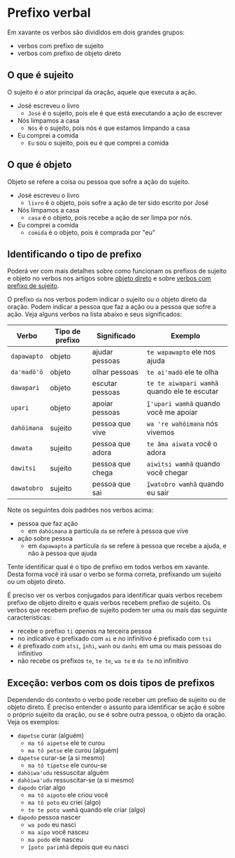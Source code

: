 # Prefixo verbal

Em xavante os verbos são divididos em dois grandes grupos:

- verbos com prefixo de sujeito
- verbos com prefixo de objeto direto

## O que é sujeito

O sujeito é o ator principal da oração, aquele que executa a ação.

- José escreveu o livro
  - `José` é o sujeito, pois ele é que está executando a ação de escrever
- Nós limpamos a casa
  - `Nós` é o sujeito, pois nós é que estamos limpando a casa
- Eu comprei a comida
  - `Eu` sou o sujeito, pois eu é que comprei a comida

## O que é objeto

Objeto se refere a coisa ou pessoa que sofre a ação do sujeito.

- José escreveu o livro
  - `livro` é o objeto, pois sofre a ação de ter sido escrito por José
- Nós limpamos a casa
  - `casa` é o objeto, pois recebe a ação de ser limpa por nós.
- Eu comprei a comida
  - `comida` é o objeto, pois é comprada por "eu"

## Identificando o tipo de prefixo

Poderá ver com mais detalhes sobre como funcionam os prefixos de sujeito e objeto no verbos nos artigos sobre [objeto direto](/conteudo/objeto/direto/index.md) e sobre [verbos com prefixo de sujeito](/conteudo/verbosClasse1/index.md).

O prefixo `da` nos verbos podem indicar o sujeito ou o objeto direto da oração. Podem indicar a pessoa que faz a ação ou a pessoa que sofre a ação. Veja alguns verbos na lista abaixo e seus significados:

| Verbo | Tipo de prefixo | Significado | Exemplo |
| --- | --- | --- | --- |
| `dapawapto` | objeto | ajudar pessoas | `te wapawapto` ele nos ajuda |
| `daꞌmadöꞌö` | objeto | olhar pessoas | `te aiꞌmadö` ele te olha |
| `dawapari` | objeto | escutar pessoas | `te te aiwapari wamhã` quando ele te escutar |
| `upari` |  objeto | apoiar pessoas | `ĩ̱ꞌupari wamhã` quando você me apoiar |
| `dahöimana` | sujeito | pessoa que vive | `wa ꞌre wahöimana` nós vivemos |
| `dawata` | sujeito | pessoa que adora | `te ãma aiwata` você o adora |
| `dawitsi` | sujeito | pessoa que chega | `aiwitsi wamhã` quando você chegar |
| `dawatobro` | sujeito | pessoa que sai | `ĩ̱watobro wamhã` quando eu sair |

Note os seguintes dois padrões nos verbos acima:

- pessoa que faz ação
  - em `dahöimana` a partícula `da` se refere à pessoa que vive
- ação sobre pessoa
  - em `dapawapto` a partícula `da` se refere à pessoa que recebe a ajuda, e não à pessoa que ajuda

Tente identificar qual é o tipo de prefixo em todos verbos em xavante. Desta forma você irá usar o verbo se forma correta, prefixando um sujeito ou um objeto direto.

É preciso ver os verbos conjugados para identificar quais verbos recebem prefixo de objeto direito e quais verbos recebem prefixo de sujeito. Os verbos que recebem prefixo de sujeito podem ter uma ou mais das seguinte características:

- recebe o prefixo `ti` _apenas_ na terceira pessoa
- no indicativo é prefixado com `ai` e no infinitivo é prefixado com `tsi`
- é prefixado com `atsi`, `ĩ̱nhi`, `wanh` ou `danhi` em uma ou mais pessoas do infinitivo
- não recebe os prefixos `te`, `te te`, `wa te` e `da te` no infinitivo

## Exceção: verbos com os dois tipos de prefixos

Dependendo do contexto o verbo pode receber um prefixo de sujeito ou de objeto direto. É preciso entender o assunto para identificar se ação é sobre o próprio sujeito da oração, ou se é sobre outra pessoa, o objeto da oração. Veja os exemplos:

- `dapetse` curar (alguém)
  - `ma tô aipetse` ele te curou
  - `ma tô petse` ele curou (alguém)
- `dapetse` curar-se (a si mesmo)
  - `ma tô tipetse` ele curou-se
- `dahöiwaꞌudu` ressuscitar alguém
- `dahöiwaꞌudu` ressuscitar-se (a si mesmo)
- `dapodo` criar algo
  - `ma tô aipoto` ele criou você
  - `ma tô poto` eu criei (algo)
  - `te te poto wamhã` quando ele criar (algo)
- `dapodo` pessoa nascer
  - `wa podo` eu nasci
  - `ma aipo` você nasceu
  - `ma podo` ele nasceu
  - `ĩ̱poto parimhã` depois que eu nasci
